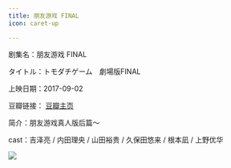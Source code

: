 ```yaml
---
title: 朋友游戏 FINAL
icon: caret-up

---
```


剧集名：朋友游戏 FINAL

タイトル：トモダチゲーム　劇場版FINAL

上映日期：2017-09-02

豆瓣链接： [豆瓣主页](https://movie.douban.com/subject/26887170/)

简介：朋友游戏真人版后篇～

cast：吉泽亮 / 内田理央 / 山田裕贵 / 久保田悠来 / 根本凪 / 上野优华

![](https://listpic.tsgsanjiao.com/movie/2017/2017pyyx.jpg)